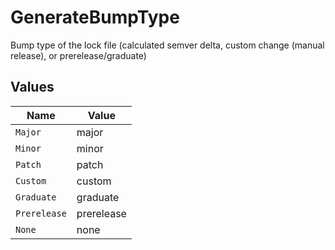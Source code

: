 # GenerateBumpType

Bump type of the lock file (calculated semver delta, custom change (manual release), or prerelease/graduate)


## Values

| Name         | Value        |
| ------------ | ------------ |
| `Major`      | major        |
| `Minor`      | minor        |
| `Patch`      | patch        |
| `Custom`     | custom       |
| `Graduate`   | graduate     |
| `Prerelease` | prerelease   |
| `None`       | none         |